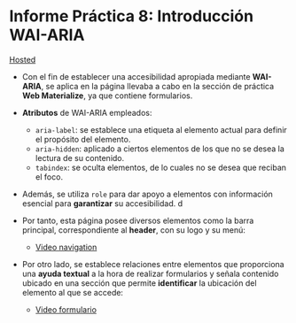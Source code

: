 # Informe Práctica 8: Introducción WAI-ARIA
[Hosted](https://WebMaterialize--pmolmar.repl.co)

- Con el fin de establecer una accesibilidad apropiada mediante **WAI-ARIA**, se aplica en la página llevaba a cabo en la sección de práctica **Web Materialize**, ya que contiene formularios. 

- **Atributos** de WAI-ARIA empleados:
	- `aria-label`: se establece una etiqueta al elemento actual para definir el propósito del elemento.
	- `aria-hidden`: aplicado a ciertos elementos de los que no se desea la lectura de su contenido.
	- `tabindex`: se oculta elementos, de lo cuales no se desea que reciban el foco.

- Además, se utiliza `role` para dar apoyo a elementos con información esencial para **garantizar** su accesibilidad.
d
- Por tanto, esta página posee diversos elementos como la barra principal, correspondiente al **header**, con su logo y su menú:
	- [Video navigation](https://youtu.be/XXmpUsmi9nc)

- Por otro lado, se establece relaciones entre elementos que proporciona una **ayuda textual** a la hora de realizar formularios y señala contenido ubicado en una sección que permite **identificar** la ubicación del elemento al que se accede:
	- [Video formulario](https://youtu.be/rj_5lB-1Cqs)

